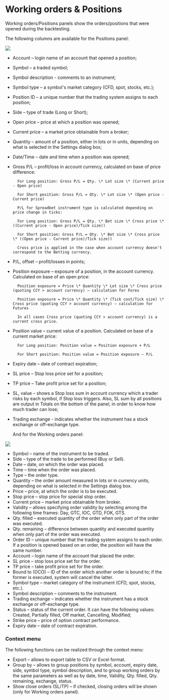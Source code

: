 # Working orders & Positions

Working orders/Positions panels show the orders/positions that were opened during the backtesting. 

The following columns are available for the Positions panel:

![](<../../.gitbook/assets/1 (12).png>)

* Account – login name of an account that opened a position;
* Symbol – a traded symbol;
* Symbol description - comments to an instrument;
* Symbol type – a symbol's market category (CFD, spot, stocks, etc.);
* Position ID – a unique number that the trading system assigns to each position;
* Side – type of trade (Long or Short);
* Open price – price at which a position was opened;
* Current price – a market price obtainable from a broker;
* Quantity – amount of a position, either in lots or in units, depending on what is selected in the Settings dialog box;
* Date/Time – date and time when a position was opened;
* Gross P/L – profit/loss in account currency, calculated on base of price difference:

        For Long position: Gross P/L = Qty. \* Lot size \* (Current price - Open price)

        For Short position: Gross P/L = Qty. \* Lot size \* (Open price - Current price)

        P/L for Spreadbet instrument type is calculated depending on price change in ticks:

        For Long position: Gross P/L = Qty. \* Bet size \* Cross price \* ((Current price - Open price)/Tick size))

        For Short position: Gross P/L = Qty. \* Bet size \* Cross price \* ((Open price - Current price)/Tick size))

        Cross price is applied in the case when account currency doesn't correspond to the Betting currency.

* P/L, offset – profit/losses in points;
* Position exposure – exposure of a position, in the account currency. Calculated on base of an open price:

        Position exposure = Price \* Quantity \* Lot size \* Cross price (quoting CCY > account currency) – calculation for Forex

        Position exposure = Price \* Quantity \* (Tick cost/Tick size) \* Cross price (quoting CCY > account currency) – calculation for Futures

        In all cases Cross price (quoting CCY > account currency) is a current cross price.

* Position value – current value of a position. Calculated on base of a current market price:

        For Long position: Position value = Position exposure + P/L

        For Short position: Position value = Position exposure – P/L

* Expiry date – date of contract expiration;
* SL price – Stop loss price set for a position;
* TP price – Take profit price set for a position;
* SL, value – shows a Stop loss sum in account currency which a trader risks by each symbol, if Stop loss triggers. Also, SL sum by all positions are output in Totals on the bottom of the panel, in order to know how much trader can lose;
* Trading exchange - indicates whether the instrument has a stock exchange or off-exchange type.

    And for the Working orders panel:

![](../../.gitbook/assets/screenshot\_2-1-.png)

* Symbol – name of the instrument to be traded.
* Side – type of the trade to be performed (Buy or Sell).
* Date – date, on which the order was placed.
* Time – time when the order was placed.
* Type – the order type.
* Quantity – the order amount measured in lots or in currency units, depending on what is selected in the Settings dialog box.
* Price – price, at which the order is to be executed.
* Stop price – stop price for special stop order.
* Current price – market price obtainable from broker.
* Validity – allows specifying order validity by selecting among the following time frames: Day, GTC, IOC, GTD, FOK, GTS.
* Qty. filled – executed quantity of the order when only part of the order was executed.
* Qty. remaining – difference between quantity and executed quantity when only part of the order was executed.
* Order ID – unique number that the trading system assigns to each order. If a position is opened based on an order, the position will have the same number.
* Account – login name of the account that placed the order.
* SL price – stop loss price set for the order.
* TP price – take profit price set for the order.
* Bound to (OCO) – ID of the order which another order is bound to; if the former is executed, system will cancel the latter.
* Symbol type – market category of the instrument (CFD, spot, stocks, etc.).
* Symbol description – comments to the instrument.
* Trading exchange – indicates whether the instrument has a stock exchange or off-exchange type.
* Status – status of the current order. It can have the following values: Created, Partially filled, Off market, Cancelling, Modified;
* Strike price – price of option contract performance.
* Expiry date – date of contract expiration.

### **Context menu**

The following functions can be realized through the context menu:

* Export – allows to export table to CSV or Excel format.
* Group by – allows to group positions by symbol, account, expiry date, side, symbol type, symbol description, and to group working orders by the same parameters as well as by date, time, Validity, Qty. filled, Qty. remaining, exchange, status.
* Show close orders (SL/TP) – if checked, closing orders will be shown (only for Working orders panel).

